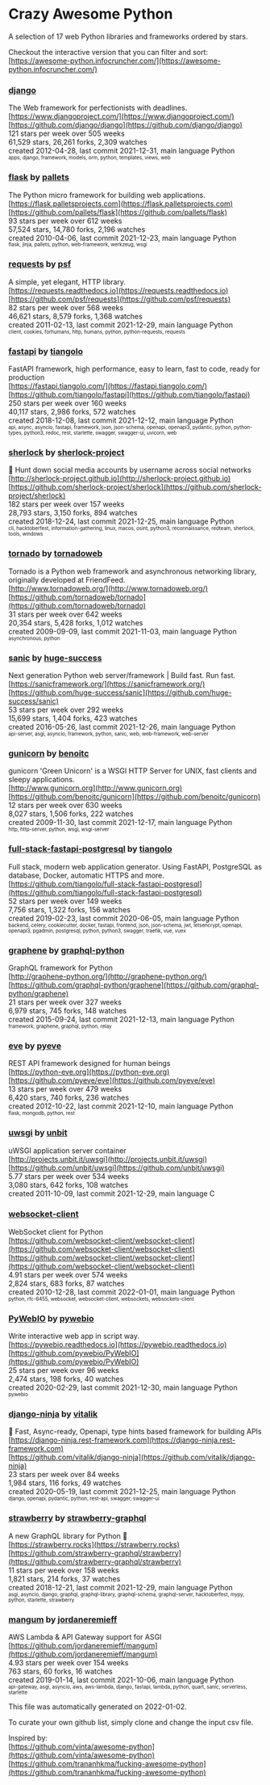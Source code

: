 # Crazy Awesome Python
A selection of 17 web Python libraries and frameworks ordered by stars.  

Checkout the interactive version that you can filter and sort: 
[https://awesome-python.infocruncher.com/](https://awesome-python.infocruncher.com/)  


### [django](https://github.com/django/django)  
The Web framework for perfectionists with deadlines.  
[https://www.djangoproject.com/](https://www.djangoproject.com/)  
[https://github.com/django/django](https://github.com/django/django)  
121 stars per week over 505 weeks  
61,529 stars, 26,261 forks, 2,309 watches  
created 2012-04-28, last commit 2021-12-31, main language Python  
<sub><sup>apps, django, framework, models, orm, python, templates, views, web</sup></sub>


### [flask](https://github.com/pallets/flask) by [pallets](https://github.com/pallets)  
The Python micro framework for building web applications.  
[https://flask.palletsprojects.com](https://flask.palletsprojects.com)  
[https://github.com/pallets/flask](https://github.com/pallets/flask)  
93 stars per week over 612 weeks  
57,524 stars, 14,780 forks, 2,196 watches  
created 2010-04-06, last commit 2021-12-23, main language Python  
<sub><sup>flask, jinja, pallets, python, web-framework, werkzeug, wsgi</sup></sub>


### [requests](https://github.com/psf/requests) by [psf](https://github.com/psf)  
A simple, yet elegant, HTTP library.  
[https://requests.readthedocs.io](https://requests.readthedocs.io)  
[https://github.com/psf/requests](https://github.com/psf/requests)  
82 stars per week over 568 weeks  
46,621 stars, 8,579 forks, 1,368 watches  
created 2011-02-13, last commit 2021-12-29, main language Python  
<sub><sup>client, cookies, forhumans, http, humans, python, python-requests, requests</sup></sub>


### [fastapi](https://github.com/tiangolo/fastapi) by [tiangolo](https://github.com/tiangolo)  
FastAPI framework, high performance, easy to learn, fast to code, ready for production  
[https://fastapi.tiangolo.com/](https://fastapi.tiangolo.com/)  
[https://github.com/tiangolo/fastapi](https://github.com/tiangolo/fastapi)  
250 stars per week over 160 weeks  
40,117 stars, 2,986 forks, 572 watches  
created 2018-12-08, last commit 2021-12-12, main language Python  
<sub><sup>api, async, asyncio, fastapi, framework, json, json-schema, openapi, openapi3, pydantic, python, python-types, python3, redoc, rest, starlette, swagger, swagger-ui, uvicorn, web</sup></sub>


### [sherlock](https://github.com/sherlock-project/sherlock) by [sherlock-project](https://github.com/sherlock-project)  
🔎 Hunt down social media accounts by username across social networks  
[http://sherlock-project.github.io](http://sherlock-project.github.io)  
[https://github.com/sherlock-project/sherlock](https://github.com/sherlock-project/sherlock)  
182 stars per week over 157 weeks  
28,793 stars, 3,150 forks, 894 watches  
created 2018-12-24, last commit 2021-12-25, main language Python  
<sub><sup>cli, hacktoberfest, information-gathering, linux, macos, osint, python3, reconnaissance, redteam, sherlock, tools, windows</sup></sub>


### [tornado](https://github.com/tornadoweb/tornado) by [tornadoweb](https://github.com/tornadoweb)  
Tornado is a Python web framework and asynchronous networking library, originally developed at FriendFeed.  
[http://www.tornadoweb.org/](http://www.tornadoweb.org/)  
[https://github.com/tornadoweb/tornado](https://github.com/tornadoweb/tornado)  
31 stars per week over 642 weeks  
20,354 stars, 5,428 forks, 1,012 watches  
created 2009-09-09, last commit 2021-11-03, main language Python  
<sub><sup>asynchronous, python</sup></sub>


### [sanic](https://github.com/huge-success/sanic) by [huge-success](https://github.com/huge-success)  
Next generation Python web server/framework | Build fast. Run fast.  
[https://sanicframework.org/](https://sanicframework.org/)  
[https://github.com/huge-success/sanic](https://github.com/huge-success/sanic)  
53 stars per week over 292 weeks  
15,699 stars, 1,404 forks, 423 watches  
created 2016-05-26, last commit 2021-12-26, main language Python  
<sub><sup>api-server, asgi, asyncio, framework, python, sanic, web, web-framework, web-server</sup></sub>


### [gunicorn](https://github.com/benoitc/gunicorn) by [benoitc](https://github.com/benoitc)  
gunicorn 'Green Unicorn' is a WSGI HTTP Server for UNIX, fast clients and sleepy applications.  
[http://www.gunicorn.org](http://www.gunicorn.org)  
[https://github.com/benoitc/gunicorn](https://github.com/benoitc/gunicorn)  
12 stars per week over 630 weeks  
8,027 stars, 1,506 forks, 222 watches  
created 2009-11-30, last commit 2021-12-17, main language Python  
<sub><sup>http, http-server, python, wsgi, wsgi-server</sup></sub>


### [full-stack-fastapi-postgresql](https://github.com/tiangolo/full-stack-fastapi-postgresql) by [tiangolo](https://github.com/tiangolo)  
Full stack, modern web application generator. Using FastAPI, PostgreSQL as database, Docker, automatic HTTPS and more.  
[https://github.com/tiangolo/full-stack-fastapi-postgresql](https://github.com/tiangolo/full-stack-fastapi-postgresql)  
52 stars per week over 149 weeks  
7,756 stars, 1,322 forks, 156 watches  
created 2019-02-23, last commit 2020-06-05, main language Python  
<sub><sup>backend, celery, cookiecutter, docker, fastapi, frontend, json, json-schema, jwt, letsencrypt, openapi, openapi3, pgadmin, postgresql, python, python3, swagger, traefik, vue, vuex</sup></sub>


### [graphene](https://github.com/graphql-python/graphene) by [graphql-python](https://github.com/graphql-python)  
GraphQL framework for Python  
[http://graphene-python.org/](http://graphene-python.org/)  
[https://github.com/graphql-python/graphene](https://github.com/graphql-python/graphene)  
21 stars per week over 327 weeks  
6,979 stars, 745 forks, 148 watches  
created 2015-09-24, last commit 2021-12-13, main language Python  
<sub><sup>framework, graphene, graphql, python, relay</sup></sub>


### [eve](https://github.com/pyeve/eve) by [pyeve](https://github.com/pyeve)  
REST API framework designed for human beings  
[https://python-eve.org](https://python-eve.org)  
[https://github.com/pyeve/eve](https://github.com/pyeve/eve)  
13 stars per week over 479 weeks  
6,420 stars, 740 forks, 236 watches  
created 2012-10-22, last commit 2021-12-10, main language Python  
<sub><sup>flask, mongodb, python, rest</sup></sub>


### [uwsgi](https://github.com/unbit/uwsgi) by [unbit](https://github.com/unbit)  
uWSGI application server container  
[http://projects.unbit.it/uwsgi](http://projects.unbit.it/uwsgi)  
[https://github.com/unbit/uwsgi](https://github.com/unbit/uwsgi)  
5.77 stars per week over 534 weeks  
3,080 stars, 642 forks, 108 watches  
created 2011-10-09, last commit 2021-12-29, main language C  


### [websocket-client](https://github.com/websocket-client/websocket-client)  
WebSocket client for Python  
[https://github.com/websocket-client/websocket-client](https://github.com/websocket-client/websocket-client)  
[https://github.com/websocket-client/websocket-client](https://github.com/websocket-client/websocket-client)  
4.91 stars per week over 574 weeks  
2,824 stars, 683 forks, 87 watches  
created 2010-12-28, last commit 2022-01-01, main language Python  
<sub><sup>python, rfc-6455, websocket, websocket-client, websockets, websockets-client</sup></sub>


### [PyWebIO](https://github.com/pywebio/PyWebIO) by [pywebio](https://github.com/pywebio)  
Write interactive web app in script way.  
[https://pywebio.readthedocs.io](https://pywebio.readthedocs.io)  
[https://github.com/pywebio/PyWebIO](https://github.com/pywebio/PyWebIO)  
25 stars per week over 96 weeks  
2,474 stars, 198 forks, 40 watches  
created 2020-02-29, last commit 2021-12-30, main language Python  
<sub><sup>pywebio</sup></sub>


### [django-ninja](https://github.com/vitalik/django-ninja) by [vitalik](https://github.com/vitalik)  
💨  Fast, Async-ready, Openapi, type hints based framework for building APIs  
[https://django-ninja.rest-framework.com](https://django-ninja.rest-framework.com)  
[https://github.com/vitalik/django-ninja](https://github.com/vitalik/django-ninja)  
23 stars per week over 84 weeks  
1,984 stars, 116 forks, 49 watches  
created 2020-05-19, last commit 2021-12-25, main language Python  
<sub><sup>django, openapi, pydantic, python, rest-api, swagger, swagger-ui</sup></sub>


### [strawberry](https://github.com/strawberry-graphql/strawberry) by [strawberry-graphql](https://github.com/strawberry-graphql)  
A new GraphQL library for Python 🍓  
[https://strawberry.rocks](https://strawberry.rocks)  
[https://github.com/strawberry-graphql/strawberry](https://github.com/strawberry-graphql/strawberry)  
11 stars per week over 158 weeks  
1,821 stars, 214 forks, 37 watches  
created 2018-12-21, last commit 2021-12-29, main language Python  
<sub><sup>asgi, asyncio, django, graphql, graphql-library, graphql-schema, graphql-server, hacktoberfest, mypy, python, starlette, strawberry</sup></sub>


### [mangum](https://github.com/jordaneremieff/mangum) by [jordaneremieff](https://github.com/jordaneremieff)  
AWS Lambda & API Gateway support for ASGI  
[https://github.com/jordaneremieff/mangum](https://github.com/jordaneremieff/mangum)  
4.93 stars per week over 154 weeks  
763 stars, 60 forks, 16 watches  
created 2019-01-14, last commit 2021-10-06, main language Python  
<sub><sup>api-gateway, asgi, asyncio, aws, aws-lambda, django, fastapi, lambda, python, quart, sanic, serverless, starlette</sup></sub>


This file was automatically generated on 2022-01-02.  

To curate your own github list, simply clone and change the input csv file.  

Inspired by:  
[https://github.com/vinta/awesome-python](https://github.com/vinta/awesome-python)  
[https://github.com/trananhkma/fucking-awesome-python](https://github.com/trananhkma/fucking-awesome-python)  